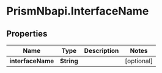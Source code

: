 # PrismNbapi.InterfaceName

## Properties
Name | Type | Description | Notes
------------ | ------------- | ------------- | -------------
**interfaceName** | **String** |  | [optional] 


